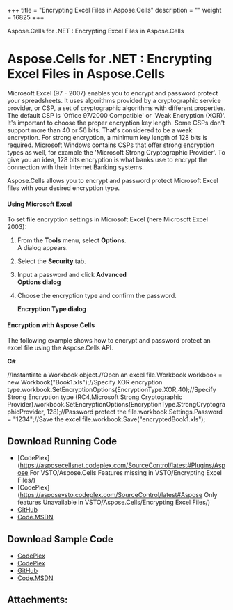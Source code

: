 +++
title = "Encrypting Excel Files in Aspose.Cells" 
description = "" 
weight = 16825 
+++

Aspose.Cells for .NET : Encrypting Excel Files in Aspose.Cells  

# Aspose.Cells for .NET : Encrypting Excel Files in Aspose.Cells


Microsoft Excel (97 - 2007) enables you to encrypt and password protect your spreadsheets. It uses algorithms provided by a cryptographic service provider, or CSP, a set of cryptographic algorithms with different properties. The default CSP is 'Office 97/2000 Compatible' or 'Weak Encryption (XOR)'. It's important to choose the proper encryption key length. Some CSPs don't support more than 40 or 56 bits. That's considered to be a weak encryption. For strong encryption, a minimum key length of 128 bits is required. Microsoft Windows contains CSPs that offer strong encryption types as well, for example the 'Microsoft Strong Cryptographic Provider'. To give you an idea, 128 bits encryption is what banks use to encrypt the connection with their Internet Banking systems.

Aspose.Cells allows you to encrypt and password protect Microsoft Excel files with your desired encryption type.

#### Using Microsoft Excel

To set file encryption settings in Microsoft Excel (here Microsoft Excel 2003):

1.  From the **Tools** menu, select **Options**.  
    A dialog appears.
2.  Select the **Security** tab.
3.  Input a password and click **Advanced**  
    **Options dialog**  
      
    
4.  Choose the encryption type and confirm the password.  
      
    **Encryption Type dialog**  
      
    

#### Encryption with Aspose.Cells

The following example shows how to encrypt and password protect an excel file using the Aspose.Cells API.

**C#**

//Instantiate a Workbook object.//Open an excel file.Workbook workbook = new Workbook("Book1.xls");//Specify XOR encryption type.workbook.SetEncryptionOptions(EncryptionType.XOR,40);//Specify Strong Encryption type (RC4,Microsoft Strong Cryptographic Provider).workbook.SetEncryptionOptions(EncryptionType.StrongCryptographicProvider, 128);//Password protect the file.workbook.Settings.Password = "1234";//Save the excel file.workbook.Save("encryptedBook1.xls"); 

## Download Running Code

*   [CodePlex](https://asposecellsnet.codeplex.com/SourceControl/latest#Plugins/Aspose For VSTO/Aspose.Cells Features missing in VSTO/Encrypting Excel Files/)
*   [CodePlex](https://asposevsto.codeplex.com/SourceControl/latest#Aspose Only features Unavailable in VSTO/Aspose.Cells/Encrypting Excel Files/)
*   [GitHub](https://github.com/aspose-cells/Aspose.Cells-for-.NET/tree/master/Plugins/Aspose.Cells%20Vs%20VSTO%20Spreadsheets/Aspose.Cells%20Features%20missing%20in%20VSTO/Encrypting%20Excel%20Files)
*   [Code.MSDN](https://code.msdn.microsoft.com/Missing-features-in-VSTO-ac9ea836/view/SourceCode#content)

## Download Sample Code

*   [CodePlex](https://asposecellsnet.codeplex.com/releases/view/618484)
*   [CodePlex](https://asposevsto.codeplex.com/releases/view/618289)
*   [GitHub](https://github.com/aspose-cells/Aspose.Cells-for-.NET/releases/tag/MissingFeaturesAsposeCellsForVSTO1.1)
*   [Code.MSDN](https://code.msdn.microsoft.com/Missing-features-in-VSTO-ac9ea836#content)

## Attachments:


